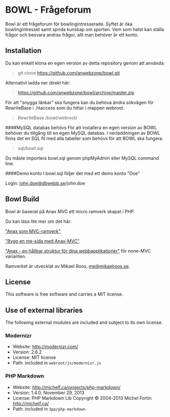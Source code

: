 BOWL - Frågeforum
=========

Bowl är ett frågeforum för bowlingintresserade. Syftet är öka bowlingintresset samt sprida kunskap om sporten. Vem som helst kan ställa frågor och besvara andras frågor, allt man behöver är ett konto.


Installation
-------------------

Du kan enkelt klona en egen version av detta repository genom att använda:
> git clone https://github.com/anwebzone/bowl.git

Alternativt ladda ner direkt här:
> https://github.com/anwebzone/bowl/archive/master.zip

För att "snygga länkar" ska fungera kan du behöva ändra sökvägen för RewriteBase i .htaccess som du hittar i mappen webroot.
> RewriteBase /bowl/webroot/


####MySQL databas behövs
För att installera en egen version av BOWL behöver du tillgång till en egen MySQL databas. 
I nerladdningen av BOWL finns det en SQL fil med alla tabeller som behövs för att BOWL ska fungera.

> sql/bowl.sql

Du måste importera bowl.sql genom phpMyAdmin eller MySQL command line.

####Demo konto
I bowl.sql följer det med ett demo konto "Doe"

Login: john.doe@dbwebb.se/john.doe


Bowl Build
-------------------

Bowl är baserat på Anax MVC ett micro ramverk skapat i PHP. 

Du kan läsa lite mer om det här:

["Anax som MVC-ramverk"](http://dbwebb.se/kunskap/anax-som-mvc-ramverk) 
 
["Bygg en me-sida med Anax-MVC"](http://dbwebb.se/kunskap/bygg-en-me-sida-med-anax-mvc). 

["Anax - en hållbar struktur för dina webbapplikationer"](http://dbwebb.se/kunskap/anax-en-hallbar-struktur-for-dina-webbapplikationer) för none-MVC varianten. 

Ramverket är utvecklat av Mikael Roos, me@mikaelroos.se.


License 
------------------

This software is free software and carries a MIT license.



Use of external libraries
-----------------------------------

The following external modules are included and subject to its own license.



### Modernizr
* Website: http://modernizr.com/
* Version: 2.6.2
* License: MIT license 
* Path: included in `webroot/js/modernizr.js`



### PHP Markdown
* Website: http://michelf.ca/projects/php-markdown/
* Version: 1.4.0, November 29, 2013
* License: PHP Markdown Lib Copyright © 2004-2013 Michel Fortin http://michelf.ca/ 
* Path: included in `3pp/php-markdown`










